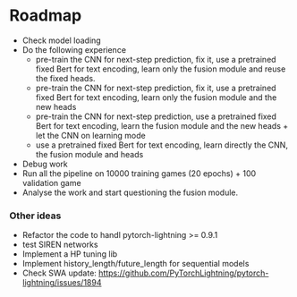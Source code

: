 # Roadmap

- Check model loading
- Do the following experience
  - pre-train the CNN for next-step prediction, fix it, use a pretrained fixed Bert for text encoding, learn only the fusion module and reuse the fixed heads.
  - pre-train the CNN for next-step prediction, fix it, use a pretrained fixed Bert for text encoding, learn only the fusion module and the new heads
  - pre-train the CNN for next-step prediction, use a pretrained fixed Bert for text encoding, learn the fusion module and the new heads + let the CNN on learning mode
  - use a pretrained fixed Bert for text encoding, learn directly the CNN, the fusion module and heads
- Debug work
- Run all the pipeline on 10000 training games (20 epochs) + 100 validation game
- Analyse the work and start questioning the fusion module.

### Other ideas
- Refactor the code to handl pytorch-lightning >= 0.9.1
- test SIREN networks
- Implement a HP tuning lib
- Implement history_length/future_length for sequential models
- Check SWA update: https://github.com/PyTorchLightning/pytorch-lightning/issues/1894